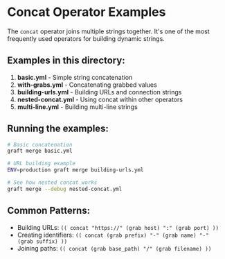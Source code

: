 # Concat Operator Examples

The `concat` operator joins multiple strings together. It's one of the most frequently used operators for building dynamic strings.

## Examples in this directory:

1. **basic.yml** - Simple string concatenation
2. **with-grabs.yml** - Concatenating grabbed values
3. **building-urls.yml** - Building URLs and connection strings
4. **nested-concat.yml** - Using concat within other operators
5. **multi-line.yml** - Building multi-line strings

## Running the examples:

```bash
# Basic concatenation
graft merge basic.yml

# URL building example
ENV=production graft merge building-urls.yml

# See how nested concat works
graft merge --debug nested-concat.yml
```

## Common Patterns:

- Building URLs: `(( concat "https://" (grab host) ":" (grab port) ))`
- Creating identifiers: `(( concat (grab prefix) "-" (grab name) "-" (grab suffix) ))`
- Joining paths: `(( concat (grab base_path) "/" (grab filename) ))`